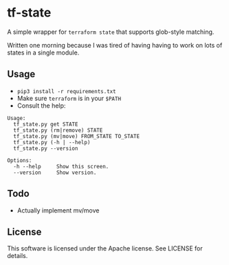 # tf-state

A simple wrapper for `terraform state` that supports glob-style matching.

Written one morning because I was tired of having having to work on lots of states in a single module.

## Usage
* `pip3 install -r requirements.txt`
* Make sure `terraform` is in your `$PATH`
* Consult the help:
```
Usage:
  tf_state.py get STATE
  tf_state.py (rm|remove) STATE
  tf_state.py (mv|move) FROM_STATE TO_STATE
  tf_state.py (-h | --help)
  tf_state.py --version

Options:
  -h --help     Show this screen.
  --version     Show version.
```

## Todo
* Actually implement mv/move

## License
This software is licensed under the Apache license. See LICENSE for details.
